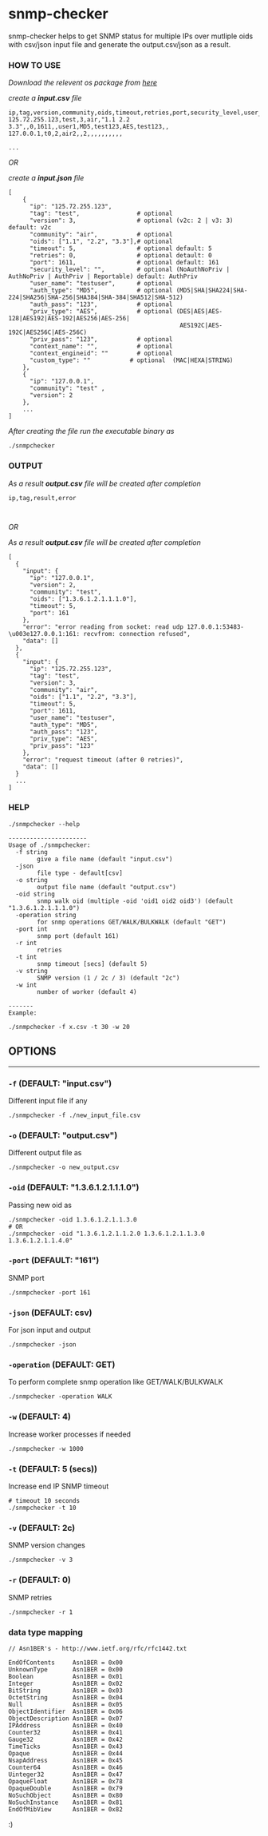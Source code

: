 # snmp-checker

snmp-checker helps to get SNMP status for multiple IPs over mutliple oids with csv/json input file and generate the output.csv/json as a result.

### HOW TO USE

_Download the relevent os package from [here](https://github.com/pnkj-kmr/snmp-checker/releases)_

_create a **input.csv** file_

```
ip,tag,version,community,oids,timeout,retries,port,security_level,user_name,auth_type,auth_pass,priv_type,priv_pass,context_name,context_engineid
125.72.255.123,test,3,air,"1.1 2.2 3.3",,0,1611,,user1,MD5,test123,AES,test123,,
127.0.0.1,t0,2,air2,,2,,,,,,,,,,

...
```

_OR_

_create a **input.json** file_

```
[
    { 
      "ip": "125.72.255.123", 
      "tag": "test",				# optional
      "version": 3,					# optional (v2c: 2 | v3: 3) default: v2c
      "community": "air", 			# optional
      "oids": ["1.1", "2.2", "3.3"],# optional
      "timeout": 5,					# optional default: 5
      "retries": 0,					# optional detault: 0
      "port": 1611,					# optional default: 161
      "security_level": "",			# optional (NoAuthNoPriv | AuthNoPriv | AuthPriv | Reportable) default: AuthPriv
      "user_name": "testuser",		# optional
      "auth_type": "MD5",			# optional (MD5|SHA|SHA224|SHA-224|SHA256|SHA-256|SHA384|SHA-384|SHA512|SHA-512)
      "auth_pass": "123",			# optional
      "priv_type": "AES",			# optional (DES|AES|AES-128|AES192|AES-192|AES256|AES-256|
	  											AES192C|AES-192C|AES256C|AES-256C)
      "priv_pass": "123",			# optional
      "context_name": "",			# optional
      "context_engineid": ""		# optional
      "custom_type": ""		      # optional  (MAC|HEXA|STRING)
    },
    { 
      "ip": "127.0.0.1", 
      "community": "test" ,
      "version": 2
    },
	...
]
```

_After creating the file run the executable binary as_

```
./snmpchecker
```

### OUTPUT

_As a result **output.csv** file will be created after completion_

```
ip,tag,result,error



```

_OR_

_As a result **output.csv** file will be created after completion_

```
[
  {
    "input": {
      "ip": "127.0.0.1",
      "version": 2,
      "community": "test",
      "oids": ["1.3.6.1.2.1.1.1.0"],
      "timeout": 5,
      "port": 161
    },
    "error": "error reading from socket: read udp 127.0.0.1:53483-\u003e127.0.0.1:161: recvfrom: connection refused",
    "data": []
  },
  {
    "input": {
      "ip": "125.72.255.123",
      "tag": "test",
      "version": 3,
      "community": "air",
      "oids": ["1.1", "2.2", "3.3"],
      "timeout": 5,
      "port": 1611,
      "user_name": "testuser",
      "auth_type": "MD5",
      "auth_pass": "123",
      "priv_type": "AES",
      "priv_pass": "123"
    },
    "error": "request timeout (after 0 retries)",
    "data": []
  }
  ...
]
```


### HELP

```
./snmpchecker --help

----------------------
Usage of ./snmpchecker:
  -f string
        give a file name (default "input.csv")
  -json
        file type - default[csv]
  -o string
        output file name (default "output.csv")
  -oid string
        snmp walk oid (multiple -oid 'oid1 oid2 oid3') (default "1.3.6.1.2.1.1.1.0")
  -operation string
        for snmp operations GET/WALK/BULKWALK (default "GET")
  -port int
        snmp port (default 161)
  -r int
        retries
  -t int
        snmp timeout [secs] (default 5)
  -v string
        SNMP version (1 / 2c / 3) (default "2c")
  -w int
        number of worker (default 4)

-------
Example:

./snmpchecker -f x.csv -t 30 -w 20

```

## OPTIONS

---

### `-f` (DEFAULT: "input.csv")

Different input file if any

```
./snmpchecker -f ./new_input_file.csv
```

### `-o` (DEFAULT: "output.csv")

Different output file as

```
./snmpchecker -o new_output.csv
```

### `-oid` (DEFAULT: "1.3.6.1.2.1.1.1.0")

Passing new oid as

```
./snmpchecker -oid 1.3.6.1.2.1.1.3.0
# OR
./snmpchecker -oid "1.3.6.1.2.1.1.2.0 1.3.6.1.2.1.1.3.0 1.3.6.1.2.1.1.4.0"
```

### `-port` (DEFAULT: "161")

SNMP port

```
./snmpchecker -port 161
```

### `-json` (DEFAULT: csv)

For json input and output

```
./snmpchecker -json
```

### `-operation` (DEFAULT: GET)

To perform complete snmp operation like GET/WALK/BULKWALK 

```
./snmpchecker -operation WALK
```

### `-w` (DEFAULT: 4)

Increase worker processes if needed

```
./snmpchecker -w 1000
```

### `-t` (DEFAULT: 5 (secs))

Increase end IP SNMP timeout

```
# timeout 10 seconds
./snmpchecker -t 10
```

### `-v` (DEFAULT: 2c)

SNMP version changes

```
./snmpchecker -v 3
```

### `-r` (DEFAULT: 0)

SNMP retries

```
./snmpchecker -r 1
```

### data type mapping

```
// Asn1BER's - http://www.ietf.org/rfc/rfc1442.txt

EndOfContents     Asn1BER = 0x00
UnknownType       Asn1BER = 0x00
Boolean           Asn1BER = 0x01
Integer           Asn1BER = 0x02
BitString         Asn1BER = 0x03
OctetString       Asn1BER = 0x04
Null              Asn1BER = 0x05
ObjectIdentifier  Asn1BER = 0x06
ObjectDescription Asn1BER = 0x07
IPAddress         Asn1BER = 0x40
Counter32         Asn1BER = 0x41
Gauge32           Asn1BER = 0x42
TimeTicks         Asn1BER = 0x43
Opaque            Asn1BER = 0x44
NsapAddress       Asn1BER = 0x45
Counter64         Asn1BER = 0x46
Uinteger32        Asn1BER = 0x47
OpaqueFloat       Asn1BER = 0x78
OpaqueDouble      Asn1BER = 0x79
NoSuchObject      Asn1BER = 0x80
NoSuchInstance    Asn1BER = 0x81
EndOfMibView      Asn1BER = 0x82
```


:)
